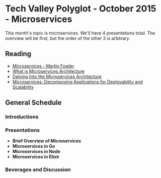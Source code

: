 # Tech Valley Polyglot - October 2015 - Microservices

This month's topic is microservices. We'll have 4 presentations total. The overview will be first, but the order of the other 3 is arbitrary.

## Reading

- [Microservices - Martin Fowler](http://martinfowler.com/articles/microservices.html)
- [What is Microservices Architecture](http://smartbear.com/all-resources/articles/what-is-microservices-architecture/)
- [Delving Into the Microservices Architecture](http://blog.smartbear.com/microservices/delving-into-the-microservices-architecture/)
- [Microservices: Decomposing Applications for Deployability and Scalability](http://www.infoq.com/articles/microservices-intro)

## General Schedule

### Introductions

### Presentations

- __Brief Overview of Microservices__
- __Microservices in Go__
- __Microservices in Node__
- __Microservices in Elixir__

### Beverages and Discussion
